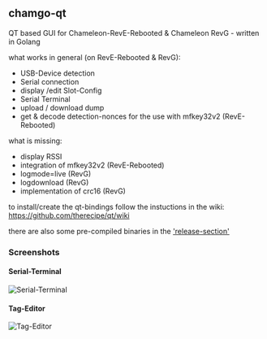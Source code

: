 ## chamgo-qt
QT based GUI for Chameleon-RevE-Rebooted &amp; Chameleon RevG - written in Golang

what works in general (on RevE-Rebooted & RevG):
- USB-Device detection
- Serial connection
- display /edit  Slot-Config
- Serial Terminal
- upload / download dump
- get & decode detection-nonces for the use with mfkey32v2 (RevE-Rebooted)

what is missing:
- display RSSI
- integration of mfkey32v2 (RevE-Rebooted)
- logmode=live (RevG)
- logdownload  (RevG)
- implementation of crc16 (RevG)

to install/create the qt-bindings follow the instuctions in the wiki: https://github.com/therecipe/qt/wiki

there are also some pre-compiled binaries in the ['release-section'](https://github.com/WolfgangMau/chamgo-qt/releases)

### Screenshots
#### Serial-Terminal
![Serial-Terminal](https://github.com/WolfgangMau/chamgo-qt/blob/master/screenshots/Serial-Terminal.png)

#### Tag-Editor
![Tag-Editor](https://github.com/WolfgangMau/chamgo-qt/blob/master/screenshots/Tag-Editor.png)

